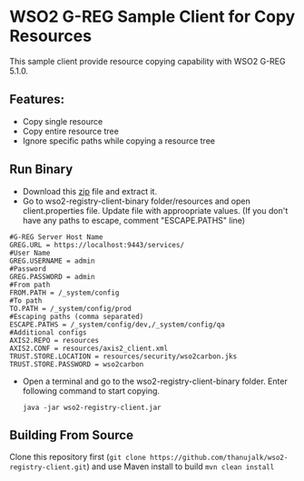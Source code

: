 # WSO2 G-REG Sample Client for Copy Resources
This sample client provide resource copying capability with WSO2 G-REG 5.1.0.

## Features:
* Copy single resource
* Copy entire resource tree
* Ignore specific paths while copying a resource tree

## Run Binary
* Download this [zip](https://github.com/thanujalk/wso2-registry-client/raw/master/wso2-registry-client-binary.zip) file and extract it.
* Go to wso2-registry-client-binary folder/resources and open client.properties file. Update file with approopriate 
values. (If you don't have any paths to escape, comment "ESCAPE.PATHS" line)
```properties
#G-REG Server Host Name
GREG.URL = https://localhost:9443/services/
#User Name
GREG.USERNAME = admin
#Password
GREG.PASSWORD = admin
#From path
FROM.PATH = /_system/config
#To path
TO.PATH = /_system/config/prod
#Escaping paths (comma separated)
ESCAPE.PATHS = /_system/config/dev,/_system/config/qa
#Additional configs
AXIS2.REPO = resources
AXIS2.CONF = resources/axis2_client.xml
TRUST.STORE.LOCATION = resources/security/wso2carbon.jks
TRUST.STORE.PASSWORD = wso2carbon
```
* Open a terminal and go to the wso2-registry-client-binary folder. Enter following command to start copying.

    `java -jar wso2-registry-client.jar`

## Building From Source

Clone this repository first (`git clone https://github.com/thanujalk/wso2-registry-client.git`) and use Maven install to build
`mvn clean install`

